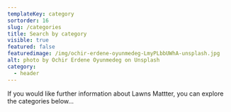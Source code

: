 ```yaml
---
templateKey: category
sortorder: 16
slug: /categories
title: Search by category
visible: true
featured: false
featuredimage: /img/ochir-erdene-oyunmedeg-LmyPLbbUWhA-unsplash.jpg
alt: photo by Ochir Erdene Oyunmedeg on Unsplash
category:
  - header
---
```

If you would like further information about Lawns Mattter, you can explore the categories below...